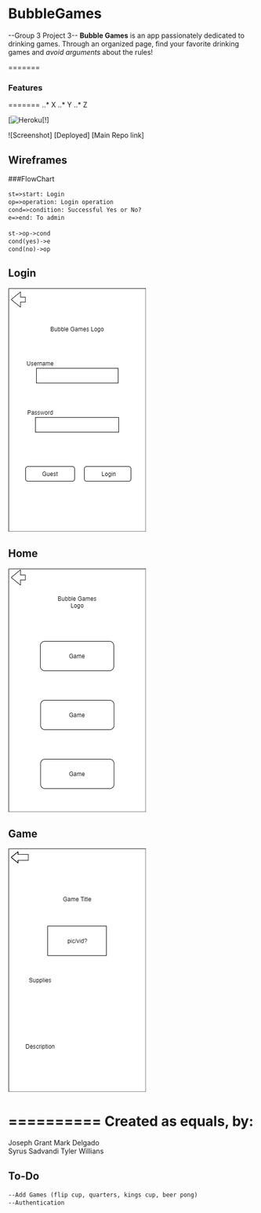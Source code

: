 # BubbleGames
--Group 3 Project 3--
**Bubble Games** is an app passionately dedicated to drinking games. Through an organized page, find your favorite drinking games and _avoid arguments_ about the rules!

=======
###  Features
=======
..* X
..* Y
..* Z

[![Heroku](https://heroku-badge.herokuapp.com/?app=heroku-badge)[!]

![Screenshot]
[Deployed]
[Main Repo link]


## Wireframes

###FlowChart

```flow
st=>start: Login
op=>operation: Login operation
cond=>condition: Successful Yes or No?
e=>end: To admin

st->op->cond
cond(yes)->e
cond(no)->op
```

## Login
![loginwire](./images/login-wireframe.png)

## Home
![homewire](./images/mainpage-wireframe.png)

## Game
![gamewire](./images/game-wireframe.png)

==========
Created as equals, by:
==========

Joseph Grant
Mark Delgado\
Syrus Sadvandi
Tyler Willians

## To-Do
    --Add Games (flip cup, quarters, kings cup, beer pong)
    --Authentication
